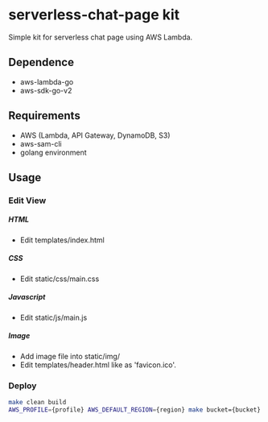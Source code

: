 # serverless-chat-page kit
Simple kit for serverless chat page using AWS Lambda.


## Dependence
- aws-lambda-go
- aws-sdk-go-v2


## Requirements
- AWS (Lambda, API Gateway, DynamoDB, S3)
- aws-sam-cli
- golang environment


## Usage

### Edit View
##### HTML
- Edit templates/index.html

##### CSS
- Edit static/css/main.css

##### Javascript
- Edit static/js/main.js

##### Image
- Add image file into static/img/
- Edit templates/header.html like as 'favicon.ico'.

### Deploy
```bash
make clean build
AWS_PROFILE={profile} AWS_DEFAULT_REGION={region} make bucket={bucket} stack={stack name} deploy
```
